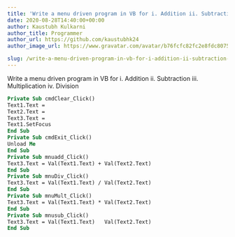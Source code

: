 ```yaml
---
title: 'Write a menu driven program in VB for i. Addition ii. Subtraction iii. Multiplication iv. Division'
date: 2020-08-28T14:40:00+00:00
author: Kaustubh Kulkarni
author_title: Programmer
author_url: https://github.com/kaustubhk24
author_image_url: https://www.gravatar.com/avatar/b76fcfc82fc2e8fdc8075636f1735f61?s=200

slug: /write-a-menu-driven-program-in-vb-for-i-addition-ii-subtraction-iii-multiplication-iv-division/
---
```

Write a menu driven program in VB for i. Addition ii. Subtraction iii. Multiplication iv. Division 


```vb title="file.vb"
Private Sub cmdClear_Click()  
Text1.Text =     
Text2.Text =     
Text3.Text =     
Text1.SetFocus  
End Sub  
Private Sub cmdExit_Click()  
Unload Me  
End Sub  
Private Sub mnuadd_Click()  
Text3.Text = Val(Text1.Text) + Val(Text2.Text)  
End Sub  
Private Sub mnuDiv_Click()  
Text3.Text = Val(Text1.Text) / Val(Text2.Text)  
End Sub  
Private Sub mnuMult_Click()  
Text3.Text = Val(Text1.Text) * Val(Text2.Text)  
End Sub  
Private Sub mnusub_Click()  
Text3.Text = Val(Text1.Text)   Val(Text2.Text)  
End Sub  
  
  
  
  

```
